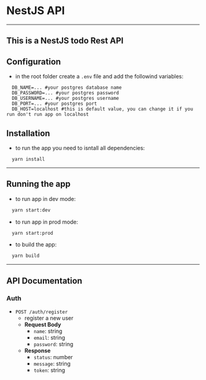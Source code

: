 # NestJS API
---

## This is a NestJS todo Rest API

## Configuration

- in the root folder create a `.env` file and add the followind variables:

```env
  DB_NAME=... #your postgres database name
  DB_PASSWORD=... #your postgres password
  DB_USERNAME=... #your postgres username
  DB_PORT=... #your postgres port
  DB_HOST=localhost #this is default value, you can change it if you run don't run app on localhost
```

## Installation

- to run the app you need to isntall all dependencies:

```bash
  yarn install
```

---

## Running the app

- to run app in dev mode:
```bash
  yarn start:dev
```

- to run app in prod mode:
```bash
  yarn start:prod
```

- to build the app: 
```bash
  yarn build
```

---

## API Documentation

### Auth

- `POST /auth/register`
  - register a new user
  - **Request Body**
    - `name`: string
    - `email`: string
    - `password`: string
  - **Response**
    - `status`: number
    - `message`: string
    - `token`: string
